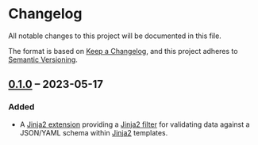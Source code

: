 # Changelog

All notable changes to this project will be documented in this file.

The format is based on [Keep a Changelog][keepachangelog], and this project adheres to [Semantic Versioning]().

## [0.1.0] – 2023-05-17

### Added

- A [Jinja2 extension][jinja-extensions] providing a [Jinja2 filter][jinja-filter] for validating data against a JSON/YAML schema within [Jinja2][jinja] templates.

[jinja]: https://jinja.palletsprojects.com
[jinja-extensions]: https://jinja.palletsprojects.com/en/latest/extensions
[jinja-filter]: https://jinja.palletsprojects.com/en/latest/templates/#filters
[keepachangelog]: https://keepachangelog.com/en/1.0.0
[semver]: https://semver.org/spec/v2.0.0.html

[0.1.0]: https://github.com/copier-org/jinja2-jsonschema/releases/tag/v0.1.0
